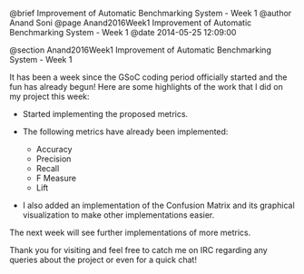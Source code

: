 @brief Improvement of Automatic Benchmarking System - Week 1
@author Anand Soni
@page Anand2016Week1 Improvement of Automatic Benchmarking System - Week 1
@date 2014-05-25 12:09:00

@section Anand2016Week1 Improvement of Automatic Benchmarking System - Week 1

It has been a week since the GSoC coding period officially started and the fun has already begun!
Here are some highlights of the work that I did on my project this week:

* Started implementing the proposed metrics.
* The following metrics have already been implemented:

	* Accuracy
	* Precision
	* Recall
	* F Measure
	* Lift

* I also added an implementation of the Confusion Matrix and its graphical visualization to make other implementations easier.

The next week will see further implementations of more metrics.

Thank you for visiting and feel free to catch me on IRC regarding any queries about the project or even for a quick chat!